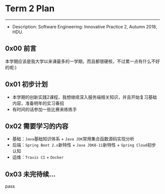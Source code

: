 # Term 2 Plan  
---  
* Description: Software Engineering: Innovative Practice 2, Autumn 2018, HDU.

## 0x00 前言  
本学期应该是我大学以来课最多的一学期，而且都很硬核，不过累一点有什么不好的呢:)  

## 0x01 初步计划  
* 本学期的创新实践2课程，我想继续深入服务端相关知识，并且开始复习基础内容，准备明年的实习春招
* 有时间的话参加一些比赛来练练手   

## 0x02 需要学习的内容  
* 基础：`Java`基础知识体系 + `Java JDK`常用集合函数源码实现分析   
* 后端：`Spring Boot 2.x`新特性 + `Java JDK8-11`新特性 + `Spring Cloud`初步认知  
* 运维：`Travis CI` + `Docker`  

## 0x03 未完待续...
pass
